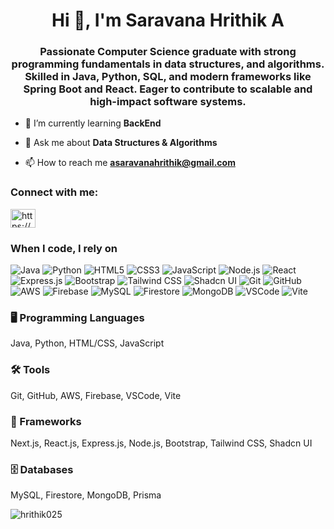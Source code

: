 <h1 align="center">Hi 👋, I'm Saravana Hrithik A</h1>
<h3 align="center">Passionate Computer Science graduate with strong programming fundamentals in data structures, and algorithms. Skilled in Java, Python, SQL, and modern frameworks like Spring Boot and React. Eager to contribute to scalable and high-impact software systems.</h3>

- 🌱 I’m currently learning **BackEnd**

- 💬 Ask me about **Data Structures & Algorithms**

- 📫 How to reach me **asaravanahrithik@gmail.com**

<h3 align="left">Connect with me:</h3>
<p align="left">
<a href="https://linkedin.com/in/https://www.linkedin.com/in/saravana-hrithik-a-06a784286/" target="blank"><img align="center" src="https://raw.githubusercontent.com/rahuldkjain/github-profile-readme-generator/master/src/images/icons/Social/linked-in-alt.svg" alt="https://www.linkedin.com/in/saravana-hrithik-a-06a784286/" height="30" width="40" /></a>

<h3>When I code, I rely on</h3>
<p>
  <img alt="Java" src="https://img.shields.io/badge/-Java-007396?style=flat-square&logo=java&logoColor=white" />
  <img alt="Python" src="https://img.shields.io/badge/-Python-3776AB?style=flat-square&logo=python&logoColor=white" />
  <img alt="HTML5" src="https://img.shields.io/badge/-HTML5-E34F26?style=flat-square&logo=html5&logoColor=white" />
  <img alt="CSS3" src="https://img.shields.io/badge/-CSS3-1572B6?style=flat-square&logo=css3&logoColor=white" />
  <img alt="JavaScript" src="https://img.shields.io/badge/-JavaScript-F7DF1E?style=flat-square&logo=javascript&logoColor=black" />
  <img alt="Node.js" src="https://img.shields.io/badge/-Node.js-43853d?style=flat-square&logo=node.js&logoColor=white" />
  <img alt="React" src="https://img.shields.io/badge/-React-45b8d8?style=flat-square&logo=react&logoColor=white" />
  <img alt="Express.js" src="https://img.shields.io/badge/-Express.js-000000?style=flat-square&logo=express&logoColor=white" />
  <img alt="Bootstrap" src="https://img.shields.io/badge/-Bootstrap-7952B3?style=flat-square&logo=bootstrap&logoColor=white" />
  <img alt="Tailwind CSS" src="https://img.shields.io/badge/-Tailwind_CSS-38B2AC?style=flat-square&logo=tailwind-css&logoColor=white" />
  <img alt="Shadcn UI" src="https://img.shields.io/badge/-Shadcn-000000?style=flat-square&logo=shadcn&logoColor=white" />
  <img alt="Git" src="https://img.shields.io/badge/-Git-F05032?style=flat-square&logo=git&logoColor=white" />
  <img alt="GitHub" src="https://img.shields.io/badge/-GitHub-181717?style=flat-square&logo=github&logoColor=white" />
  <img alt="AWS" src="https://img.shields.io/badge/-AWS-232F3E?style=flat-square&logo=amazon-aws&logoColor=white" />
  <img alt="Firebase" src="https://img.shields.io/badge/-Firebase-FFCA28?style=flat-square&logo=firebase&logoColor=black" />
  <img alt="MySQL" src="https://img.shields.io/badge/-MySQL-4479A1?style=flat-square&logo=mysql&logoColor=white" />
  <img alt="Firestore" src="https://img.shields.io/badge/-Firestore-FFCA28?style=flat-square&logo=firebase&logoColor=black" />
  <img alt="MongoDB" src="https://img.shields.io/badge/-MongoDB-13aa52?style=flat-square&logo=mongodb&logoColor=white" />
  <img alt="VSCode" src="https://img.shields.io/badge/-VS_Code-007ACC?style=flat-square&logo=visual-studio-code&logoColor=white" />
  <img alt="Vite" src="https://img.shields.io/badge/-Vite-646CFF?style=flat-square&logo=vite&logoColor=white" />
</p>

### 🖥️ Programming Languages
Java, Python, HTML/CSS, JavaScript

### 🛠️ Tools
Git, GitHub, AWS, Firebase, VSCode, Vite

### 🧩 Frameworks
Next.js, React.js, Express.js, Node.js, Bootstrap, Tailwind CSS, Shadcn UI

### 🗄️ Databases
MySQL, Firestore, MongoDB, Prisma

<p><img align="center" src="https://github-readme-stats.vercel.app/api/top-langs?username=hrithik025&show_icons=true&locale=en&layout=compact" alt="hrithik025" /></p>

